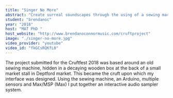 ```yaml
---
title: "Singer No More"
abstract: "Create surreal soundscapes through the using of a sewing machine"
student: "brendanoc"
year: "2018"
host: "MAT PhD "
host_website: "http://www.brendanoconnormusic.com/cruftproject"
image: "./singer-no-more.jpg"
video_provider: "youtube"
video_id: "fkGCsRQKfL8"
---
```

The project submitted for the Cruftfest 2018 was based around an old sewing machine, hidden in a decaying wooden box at the back of a small market stall in Deptford market. This became the cruft upon which my interface was designed. Using the sewing machine, an Arduino, multiple sensors and Max/MSP (Max) I put together an interactive audio sampler system.